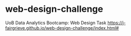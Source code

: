 # web-design-challenge
UoB Data Analytics Bootcamp: Web Design Task
https://j-fairgrieve.github.io/web-design-challenge/index.html#
